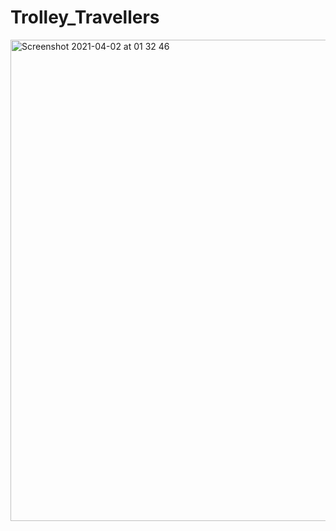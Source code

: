# Trolley_Travellers
<img width="770" alt="Screenshot 2021-04-02 at 01 32 46" src="https://user-images.githubusercontent.com/68763259/113367236-6a4e0a00-9353-11eb-9884-10c337f224e2.png">
